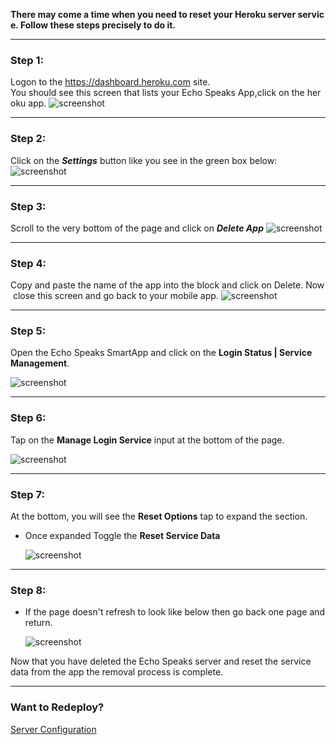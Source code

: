 
**There may come a time when you need to reset your Heroku server service.  Follow these steps precisely to do it.**

---
### <h3 class="doc-head">Step 1:</h3>
Logon to the https://dashboard.heroku.com site.  You should see this screen that lists your Echo Speaks App,click on the heroku app.
  ![screenshot](img/server_removal_1.jpg)

---
### <h3 class="doc-head">Step 2:</h3>
Click on the ***Settings*** button like you see in the green box below:
![screenshot](img/server_removal_2.jpg)

---
### <h3 class="doc-head">Step 3:</h3>
Scroll to the very bottom of the page and click on ***Delete App***
![screenshot](img/server_removal_3.jpg)

---
### <h3 class="doc-head">Step 4:</h3>
Copy and paste the name of the app into the block and click on Delete. Now close this screen and go back to your mobile app.
![screenshot](img/server_removal_4.jpg)

---
### <h3 class="doc-head">Step 5:</h3>
Open the Echo Speaks SmartApp and click on the **Login Status | Service Management**.

![screenshot](img/he_server_reset_1.png)

---
### <h3 class="doc-head">Step 6:</h3>
Tap on the **Manage Login Service** input at the bottom of the page.

  ![screenshot](img/he_server_reset_2.png)

---
### <h3 class="doc-head">Step 7:</h3>
At the bottom, you will see the **Reset Options** tap to expand the section.

* Once expanded Toggle the **Reset Service Data**

  ![screenshot](img/he_server_reset_3.png)

---
### <h3 class="doc-head">Step 8:</h3>
* If the page doesn't refresh to look like below then go back one page and return.

  ![screenshot](img/he_server_reset_4.png)

Now that you have deleted the Echo Speaks server and reset the service data from the app the removal process is complete.

---

### <h3 class="doc-head">Want to Redeploy?</h3>

[Server Configuration](/echo-speaks-docs/configuration/config_server)


